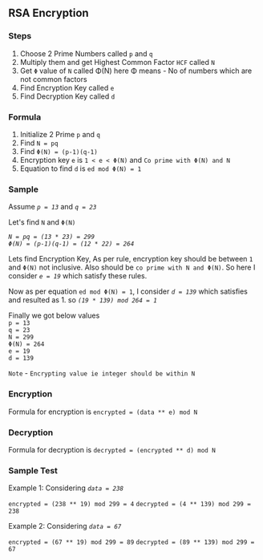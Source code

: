 ## RSA Encryption

### Steps
1. Choose 2 Prime Numbers called `p` and `q`
2. Multiply them and get Highest Common Factor `HCF` called `N`
3. Get `Φ` value of `N` called Φ(N) here Φ means - No of numbers which are not common factors
4. Find Encryption Key called `e`
5. Find Decryption Key called `d`


### Formula
1. Initialize 2 Prime `p` and `q`
2. Find `N = pq`
3. Find `Φ(N) = (p-1)(q-1)`
4. Encryption key `e` is `1 < e < Φ(N)` and `Co prime with Φ(N) and N`
5. Equation to find `d` is `ed mod Φ(N) = 1`

### Sample
Assume *`p = 13`* and *`q = 23`*

Let's find `N` and `Φ(N)`

*`N = pq = (13 * 23) = 299`*  
*`Φ(N) = (p-1)(q-1) = (12 * 22) = 264`*

Lets find Encryption Key, As per rule, encryption key should be between `1` and `Φ(N)` not inclusive. Also should be `co prime with N and Φ(N)`.
So here I consider *`e = 19`* which satisfy these rules.

Now as per equation `ed mod Φ(N) = 1`, I consider *`d = 139`* which satisfies and resulted as 1.
so *`(19 * 139) mod 264 = 1`*

Finally we got below values  
`p = 13`   
`q = 23`  
`N = 299`  
`Φ(N) = 264`  
`e = 19`  
`d = 139`  

`Note` - `Encrypting value ie integer should be within N`

### Encryption

Formula for encryption is `encrypted = (data ** e) mod N`

### Decryption

Formula for decryption is `decrypted = (encrypted ** d) mod N`  

### Sample Test
Example 1:
Considering *`data = 238`*

`encrypted = (238 ** 19) mod 299 = 4`
`decrypted = (4 ** 139) mod 299 = 238`


Example 2:
Considering *`data = 67`*

`encrypted = (67 ** 19) mod 299 = 89`
`decrypted = (89 ** 139) mod 299 = 67`

